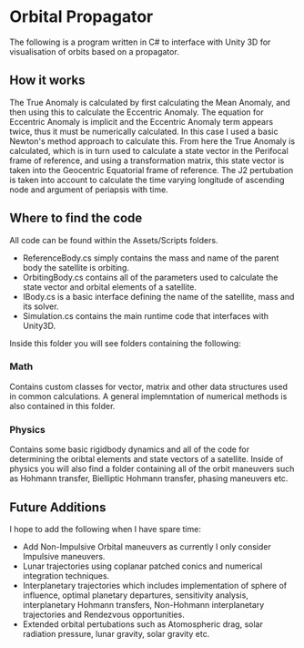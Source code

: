 # Orbital Propagator
The following is a program written in C# to interface with Unity 3D for visualisation of orbits based on a propagator.

## How it works
The True Anomaly is calculated by first calculating the Mean Anomaly, and then using this to calculate the Eccentric Anomaly. The equation for Eccentric Anomaly is implicit and the Eccentric Anomaly term appears twice, thus it must be numerically calculated. In this case I used a basic Newton's method approach to calculate this. From here the True Anomaly is calculated, which is in turn used to calculate a state vector in the Perifocal frame of reference, and using a transformation matrix, this state vector is taken into the Geocentric Equatorial frame of reference. The J2 pertubation is taken into account to calculate the time varying longitude of ascending node and argument of periapsis with time.

## Where to find the code
All code can be found within the Assets/Scripts folders.

- ReferenceBody.cs simply contains the mass and name of the parent body the satellite is orbiting.
- OrbitingBody.cs contains all of the parameters used to calculate the state vector and orbital elements of a satellite.
- IBody.cs is a basic interface defining the name of the satellite, mass and its solver.
- Simulation.cs contains the main runtime code that interfaces with Unity3D.

Inside this folder you will see folders containing the following:

### Math
Contains custom classes for vector, matrix and other data structures used in common calculations. A general implemntation of numerical methods is also contained in this folder.

### Physics
Contains some basic rigidbody dynamics and all of the code for determining the oribtal elements and state vectors of a satellite.
Inside of physics you will also find a folder containing all of the orbit maneuvers such as Hohmann transfer, Bielliptic Hohmann transfer, phasing maneuvers etc.

## Future Additions
I hope to add the following when I have spare time:
- Add Non-Impulsive Orbital maneuvers as currently I only consider Impulsive maneuvers.
- Lunar trajectories using coplanar patched conics and numerical integration techniques.
- Interplanetary trajectories which includes implementation of sphere of influence, optimal planetary departures, sensitivity analysis, interplanetary Hohmann transfers, Non-Hohmann interplanetary trajectories and Rendezvous opportunities.
- Extended orbital pertubations such as Atomospheric drag, solar radiation pressure, lunar gravity, solar gravity etc.
